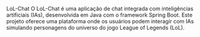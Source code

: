 
LoL-Chat
O LoL-Chat é uma aplicação de chat integrada com inteligências artificiais (IAs), desenvolvida em Java com o framework Spring Boot. Este projeto oferece uma plataforma onde os usuários podem interagir com IAs simulando personagens do universo do jogo League of Legends (LoL).
